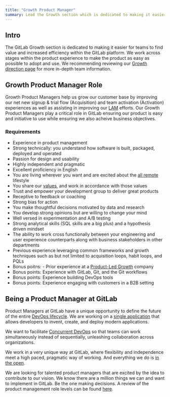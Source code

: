 ```yaml
---
title: "Growth Product Manager"
summary: Lead the Growth section which is dedicated to making it easier for teams to find value and increased efficiency within the GitLab platform.
---
```


## Intro

The GitLab Growth section is dedicated to making it easier for teams to find value and increased efficiency within the GitLab platform. We work across stages within the product experience to make the product as easy as possible to adopt and use. We recommending reviewing our [Growth direction page](/handbook/marketing/growth) for more in-depth team information.

## Growth Product Manager Role

Growth Product Managers help us grow our customer base by improving our net new signup & trial flow (Acquisition) and team activation (Activation) experiences as well as assisting in improving our [LAM](/handbook/sales/field-operations/sales-systems/gtm-technical-documentation/#landed-addressable-market-lam) efforts. Our Growth Product Managers play a critical role in GitLab ensuring our product is easy and initiative to use while ensuring we also acheive business objectives.

### Requirements

- Experience in product management
- Strong technically: you understand how software is built, packaged, deployed and operated
- Passion for design and usability
- Highly independent and pragmatic
- Excellent proficiency in English
- You are living wherever you want and are excited about the [all remote](/handbook/company/culture/all-remote/) lifestyle
- You share our [values](/handbook/values/), and work in accordance with those values
- Trust and empower your development group to deliver great products
- Receptive to feedback or coaching
- Strong bias for action
- You make thoughtful decisions motivated by data and research
- You develop strong opinions but are willing to change your mind
- Well versed in experimentation and A/B testing
- Strong analytical skills (SQL skills are a big plus) and a hypothesis driven mindset
- The ability to work cross functionally between your engineering and user experience counterparts along with business stakeholders in other departments
- Previous experience leveraging common frameworks and growth techniques such as but not limited to acquisition loops, habit loops, and PQLs
- Bonus poitns: - Prior experience at a [Product-Led Growth](https://productled.com/blog/product-led-growth-definition/) company
- Bonus points: Experience with GitLab, Git, and the Git workflows
- Bonus points: Experience building DevOps tools
- Bonus points: Experience engaging with customers in a B2B setting

## Being a Product Manager at GitLab

Product Managers at GitLab have a unique opportunity to define the future of the
entire [DevOps lifecycle](https://about.gitlab.com/stages-devops-lifecycle/). We
are working on a [single application](/handbook/product/categories/gitlab-the-product/single-application/) that
allows developers to invent, create, and deploy modern applications.

We want to facilitate [Concurrent DevOps](https://about.gitlab.com/topics/devops/) so that teams can work simultaneously instead of sequentially, unleashing collaboration across organizations.

We work in a very unique way at GitLab, where flexibility and independence meet
a high paced, pragmatic way of working. And everything we do is [in the open](/handbook/).

We are looking for talented product managers that are excited by the idea to
contribute to our vision. We know there are a million things we can and want to
implement in GitLab. Be the one making decisions. A review of the product management role levels can be found [here](/job-families/product/product-manager/#career-paths).
